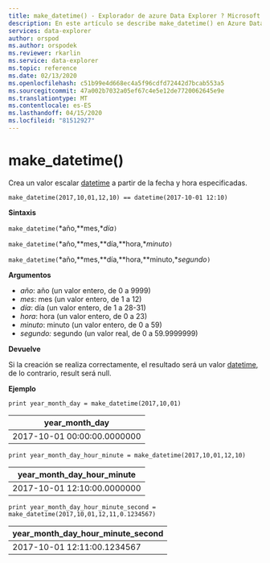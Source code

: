 ```yaml
---
title: make_datetime() - Explorador de azure Data Explorer ? Microsoft Docs
description: En este artículo se describe make_datetime() en Azure Data Explorer.
services: data-explorer
author: orspod
ms.author: orspodek
ms.reviewer: rkarlin
ms.service: data-explorer
ms.topic: reference
ms.date: 02/13/2020
ms.openlocfilehash: c51b99e4d668ec4a5f96cdfd72442d7bcab553a5
ms.sourcegitcommit: 47a002b7032a05ef67c4e5e12de7720062645e9e
ms.translationtype: MT
ms.contentlocale: es-ES
ms.lasthandoff: 04/15/2020
ms.locfileid: "81512927"
---
```

# <a name="make_datetime"></a>make_datetime()

Crea un valor escalar [datetime](./scalar-data-types/datetime.md) a partir de la fecha y hora especificadas.

```kusto
make_datetime(2017,10,01,12,10) == datetime(2017-10-01 12:10)
```

**Sintaxis**

`make_datetime(`*año,**mes,**día*`)`

`make_datetime(`*año,**mes,**día,**hora,**minuto*`)`

`make_datetime(`*año,**mes,**día,**hora,**minuto,**segundo*`)`

**Argumentos**

* *año*: año (un valor entero, de 0 a 9999)
* *mes*: mes (un valor entero, de 1 a 12)
* *día*: día (un valor entero, de 1 a 28-31)
* *hora*: hora (un valor entero, de 0 a 23)
* *minuto*: minuto (un valor entero, de 0 a 59)
* *segundo:* segundo (un valor real, de 0 a 59.9999999)

**Devuelve**

Si la creación se realiza correctamente, el resultado será un valor [datetime,](./scalar-data-types/datetime.md) de lo contrario, result será null.
 
**Ejemplo**

```kusto
print year_month_day = make_datetime(2017,10,01)
```

|year_month_day|
|---|
|2017-10-01 00:00:00.0000000|




```kusto
print year_month_day_hour_minute = make_datetime(2017,10,01,12,10)
```

|year_month_day_hour_minute|
|---|
|2017-10-01 12:10:00.0000000|




```kusto
print year_month_day_hour_minute_second = make_datetime(2017,10,01,12,11,0.1234567)
```

|year_month_day_hour_minute_second|
|---|
|2017-10-01 12:11:00.1234567|

